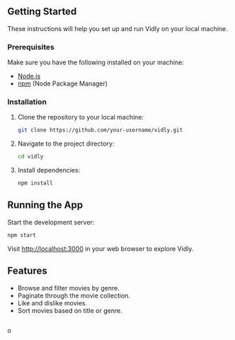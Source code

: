 ## Getting Started

These instructions will help you set up and run Vidly on your local machine.

### Prerequisites

Make sure you have the following installed on your machine:

- [Node.js](https://nodejs.org/)
- [npm](https://www.npmjs.com/) (Node Package Manager)

### Installation

1. Clone the repository to your local machine:

   ```bash
   git clone https://github.com/your-username/vidly.git
   ```

2. Navigate to the project directory:

   ```bash
   cd vidly
   ```

3. Install dependencies:

   ```bash
   npm install
   ```

## Running the App

Start the development server:

```bash
npm start
```

Visit [http://localhost:3000](http://localhost:3000) in your web browser to explore Vidly.

## Features

- Browse and filter movies by genre.
- Paginate through the movie collection.
- Like and dislike movies.
- Sort movies based on title or genre.

```

```

o
